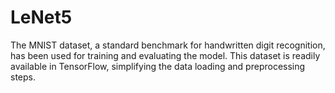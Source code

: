 # LeNet5
The MNIST dataset, a standard benchmark for handwritten digit recognition, has been used for training and evaluating the model. This dataset is readily available in TensorFlow, simplifying the data loading and preprocessing steps.
